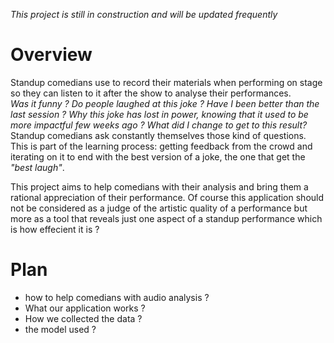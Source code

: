 *This project is still in construction and will be updated frequently*
# Overview
Standup comedians use to record their materials when performing on stage so they can listen to it after the show to analyse their performances.\
*Was it funny ? Do people laughed at this joke ? Have I been better than the last session ?
Why this joke has lost in power, knowing that it used to be more impactful few weeks ago ? What did I change to get to this result?* \
Standup comedians ask constantly themselves those kind of questions. This is part of the learning process: getting feedback from the crowd and iterating on it to end with the best version of a joke, the one that get the *"best laugh"*.

This project aims to help comedians with their analysis and bring them a rational appreciation of their performance. Of course this application should not  be considered as a judge of the artistic quality of a performance but more as a tool that reveals just one aspect of a standup performance which is how effecient it is ?

# Plan
- how to help comedians with audio analysis ?
- What our application works ?
- How we collected the data ?
- the model used ?